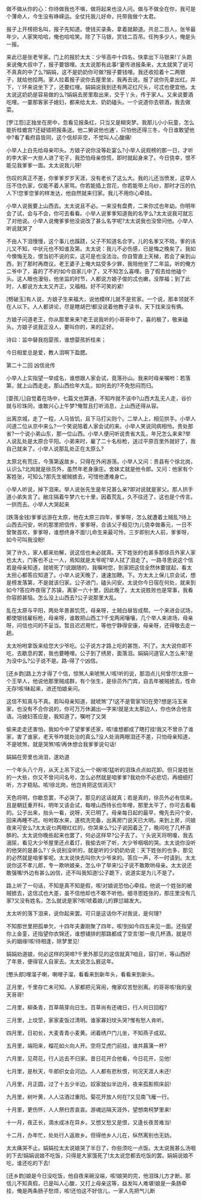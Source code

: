 <!-- { "loadSidebar": true } -->
做不做从你的心：你待做我也不嗔，做将起来也没人问。做与不做全在你，我可是个薄命人，今生没有峥嵘运。全仗托我儿好命，托带我做个太君。

报子上开榜把名叫，报子先知道。使钱买录条，拿着就颠道。共总二百人，张爷最年少。人家笑哈哈，俺也哈哈笑。除了下马银，赏钱二百吊。任拘多少人，俺是头一报。

来此已是张老爷家。门上的报於太太：少爷高中十四名，快拿出下马银来!丫头跑来说俺大叔中了，报子要银哩。太太说那有此事!‘霎传进报条来，太太就笑了说可不真真的中了么?娟娟，这不是奶奶你可做?报子要钱哩。我还收拾着十二两银子，就给他拾两。家人拉着报子说你去屋里坐，我再去说。报了说你先拿出红。并下，丫环来说坐下了，还要红哩。娟娟说我到还有两疋红尺头，可忒也便宜他。太太说这奶奶是容易做的么?娟娟去房里取出来，交于丫头，传于家人。又来说要酒吃哩。一霎那客家子媳妇，都来给太太、奶奶磕头。一个说道你去顿酒，我去做菜。

[罗江怨]正独坐在房中，忽看见报条红，只当又是糊突梦。我那儿小小玩童，怎么能折桂蟾宫?还疑错把报条送。他二舅说他也通’，只怕他还得三冬，今日谁敢望他中?看了看府县皆同，这个信却非空，不觉叫人心酸痛!

小举人上白先给母亲叩头。方娘子说你没等赴宴么?小举人说观榜的那一日，才听的李大家一大些人进了宅子，我恐怕母亲惊慌，即时就起身来了。今日侥幸，恨不能见我爹爹一面。太太说我儿呀!

伤叹的真正不差，你爹爹岁岁天涯，没有老长了这么大。我的儿还当愤发，这举人压不住仇家，仅能不着人家骂。你若能插上宫花，你若能带上乌纱，那时才压的仇人下!您爹您爹的样发达，他自然就来归家。我儿不用你心牵挂。

小举人说我要上山西去。太太说且不必。一来没有盘费，二来你忒也年幼。你明年会了试，会与不会，你可去看看。小举人说爹爹知道我的名字么?太太说我可就忘了对他说。小举人说俺爹爹他没说改了甚么名字呢?太太说我也没曾问他。小举人听说就哭了

不由人下泪慢慢，这个事儿也蹊跷，父子不知道名合字。儿的名爹又不晓，爹的讳儿又不知，中状元也不知谁及第。太太说：我儿不必伤感，已是悔之晚矣了。我如今懊悔无及，恨当初不说的实，这可是也没法治。你自管直上天梯，若会了亲到山西，到了那时再商议。老王婆子上俺大姑受多少罪，我陪他坐了二年监。听的俺方二爷中了，喜的了不的!如今自家儿中了，又不知怎么喜哩。告了假去给他磕个头。这人眼也漫俗，他坐监的时节，人都说方娘子俊的忒也嫩，没厚福；到了此时，人都说方太太又齐正，又福相。好不可笑的紧!

[劈破玉]有人说，方娘子生来福大，说他模样儿就不是贫家。一个说，那本领就不在人以下。人人都讲论，尽是瞎胡巴!都没说着他教子读书，天下找来没有俩。

方娘子问道老王，你从那里来来?老王说我听的小哥哥中了，喜的极了，敬来磕头。方娘子说我正没人，要叫你的，来的正好。

诗曰：监中替我抱婴孩，谁想婴孩折桂来；

今日相爱总是爱，教人泪啊下盈腮。

第二十二回  凶信讹传

小举人上实指望一举成名，谁想跟人家会试，竟落孙山。我来时母亲嘱咐：若落第，就上山西走走。那山西俭年大乱，如何去的?不免愁闷而归。

[耍孩儿]自觉着在场中，七篇文也算通，不知咋就不该中?山西大乱无人走，谷价就与珍珠同，谁敢兴心上午梦?俺暂且打听消息，上山西还得从容。

出离京城，走了一程，人马皆饥，且下马打尖则个。二举人上，相见拱手。小举人问道二位从京中来么?一个笑说陪着人家会试的来。小举人笑说同病相怜。贵处那省?一个说小弟山东，那一位山西。小举人便问听说贵省大乱，年兄怎么来来?举人说乱处是太原合平阳。小弟来时，雇了二十名标枪，送过平原百里外就好了，我自己就来了。小举人说那乱处正在太原么?

太原北有荒庄，今落第返故乡，只得在外闲游荡。小举人又问：贵县有个徐北岗，认识么?北岗就是徐员外，虽然年老身康庄。舍妹丈就是他令郎。又问：他家有个客姓张，可知么?那先生被贼掳去，可惜他遭难身亡。

小举人听说，掉下泪来。举人说张先生是年兄甚么亲?即对说就是家父。那人拱手道小弟失言了。敝庄隔着牛梦六七十里，因着荒乱，久不往还了，这也是个传言。一拱而去。小举人大哭起来

[跌落金钱)爹爹远游在太原，他在太原三四年，爹爹呀，怎么就遭着土贼乱?待上山西去问安，听的那里把信传，爹爹呀，合该父子相见!为儿侥幸做春元，一日不曾聚首欢，爹爹呀，谁想终身不面!儿命生来最可怜，三岁即别大人前，爹爹呀，如今可叫我没盼!

哭了许久，家人都来劝解，说这信也未必就真。天下姓张的也甚多那徐员外家人家也太大，门客也不止一人，焉知就是太爷呢?举人拭了泪走了。一路寻思说这个信若是母亲知道，就唬死了!说跟随的，我嘱咐您，到家把这信全然休要提起，看太太担心都答应知道了。小举人说天晚了，速速加鞭。下。方太太上保儿京会试，想是榜发落第，不是就该归家。公子进门，磕头问安。太说你今日宿在何处，就来到如今?答应昨夜宿了苏镇，离家一六十里，因此晚了。太太说胜败也是常事，我看你容颜甚恼。怎么没上山西去?公子说那里大乱。

乱在太原与平阳，两处年景甚饥荒，母亲呀，土贼白昼皆成帮。一个来进会试场，都使银钱雇标枪，母亲呀，谁敢把山西工?千戈两闹嚷嚷，几个举人来进场，母亲呀，问信也问的不妥当。暂且迟迟用忙，等他宁静得安康，母亲呀，还得敬去走一趟。

太太吩咐拿饭来给您大少爷吃。公子说方才路上吃的甚饱，不[了。太大说你即不吃，去歇息的罢，我也要睡哩。公子到了绣房，面落泪。娟娟问道官人怎么来?是为没中么?公子说不是。路-得了个凶信。

[还乡韵]路上方才得了个信，惊煞人来唬煞人!咳!听的说，那泪点儿何曾尽!太原一个王举人，他说他那里贼成群，有个张生，是徐员外门宾，自去年被贼掳去，性命无存!咳!昧起来，进还怕娘亲问。

这信不知真与不真。若叫母亲知道，就唬煞’了!这不是管家1妇在旁?想是冯玉来家，也没有不合你说的，你可万万休漏出—字来!就是太太那边人，你也休合他言语。冯媳妇答应是，我知道了。嘱咐了又哭

偷来走走还害怕，我如今中了望爹爹还家，咳!谁想都成了瞎打挂!我又不曾杀了谁家，害了谁家，老天爷咋就处治的真么?没人处淌两眼泪还不差，只怕母亲知道，不是唬煞，就是哭煞!咳!再休想合我爹爹说句话!

娟娟在旁里也淌泪，遂劝道

一个年头八个月，从天上吊下这么一个祸!咳!猛听的泪珠点点如花卸。但只是姓张的一大些，你又不曾问问名号，怎么必然就是咱爹爹?我劝你不必悲切，再细细打听，方才稳贴。咳!徐北岗，他岂肯把这信消灭?

天色将明，你歇息罢，不必哭了。那见的这话就真；若是真的，徐员外必有信来。且是朝廷重开科，明年又该会试，每哩山西待长俭年哩，那里太平了，你可去看看的。公子出来，抬头一看，说呀，天已明了。母亲每日起的最早，俺先去问个安，回来再睡不迟。吩咐取水来，遂梳洗完备，出离房门说天已大明。来到上房，问娘夜来可安么?太太说乜两眼红红的，你哭来么?公子说因着乏了，晚间吃了几杯酒醉的。太太说你晚些起来也罢了，何必这样早?公子去了。丫头说天将明嗄，我去溺尿，看见大少爷屋里还点着灯，我偷去听了听，大少爷咽咽的哭。太太说你没听的他哭的是甚么?丫头说别没听的，就是听的少奶奶劝说：天下姓张的也多，那见的必然就是咱爹爹呢。太太说快去叫你大少爷来的。答应一声，不一时请到。太太说你这不孝儿郎，专一欺哄娘亲，怎么中了举来!公子说不敢欺哄母亲。太太说还敢强嘴!外边有甚么凶信，还不叫我知道!公子跪下，说道实是为儿不是了。

路上听了一句话，不知是真不知是假，咳!对娘说恐怕心牵挂。他说一个姓张的被贼掳去，这信忒也大差，虽不信他却也不敢不听他。细寻思姓张的，那庄里没有几家?又没有姓名，怎么就说是家?咳!唬着娘儿的罪愆越发大。

太太听的落下泪来，说你起来罢。可只是这话你不对我说，是何理?

不知那世里把孤单欠，十四年夫妻刚聚了四年，咳!到如今四五来见一面。还指望你上金銮，还指望你衣锦还，谁想铺排的那路都成了空言!那一夜几杯酒，就是尽头的姻缘!咳!待相逢，除梦里见!

娟娟劝道娘，何必这样的哭啼?千里外那见的这信就真?咱且，容打听，等山西好了年景，便得官人自家去。太太说怎么捱这年。

[憨头郎]哩溜子喇，喇哩子溜，看看来到新年头，看看来到新头。

正月里，千里存亡未可知。人家都把元宵闹，俺家叹苦愁别离。的哥哥咳!我的皇天哥哥!

二月里，柳条青，百草萌芽向日生。百草尚有还魂日，行人何日回程?

三月里，上坟茔，家家麦饭过清明。谁家寡妇坟头哭?惟有愁人肯听。

四月里，日初长，大麦青青小麦黄。闭着绣户门儿坐，不知燕子成双。

五月里，端阳来，榴花如火向人开。空将艾虎门前挂，谁共菖蒲一杯?

六月里，见荷花，行人远去不归家。昔日花开合他看，今日花开，见他!

七月里，是秋天，牛郎织女会河边。人人都有悲秋恨，何况天涯人未还!

八月里，月正圆，过了十五少半边。奴家就似半边月，夜来孤影照床前!

九月里，树叶黄，人人沽酒过重阳。菊花开放人何在?又见南飞雁一行。

十月里，更伤怀，人人祭扫苦哀哀。游魂远隔天涯外，望想南柯梦里来!

十一月，夜正长，滴水成冰在异乡。又想又愁又是恨，又逢长夜苦难当!

十二月，办年忙，处处行人返故乡。但得他乡人儿在，纵然离别也无妨。

太太痛哭不止。娟娟拉太太说娘哭了半日了，你些须吃一点饭。太太说我甚么汤咽的下去!娟娟说娘不吃饭，只得是大家饿死了!太太说您都去吃饭的罢。娟娟说娘不吃，谁还吃的下去!

[还乡韵]娘是今日没吃饭，他自夜来碗没端，咳!娘哭的完，他泪珠儿方才断。那信儿不知真假，已是叫人心酸，又打上母亲这等，益发叫人难堪!娘是一条肠牵挂，俺是两条肠子愁烦，咳!还怕这不好信儿，一家人先把气儿断

